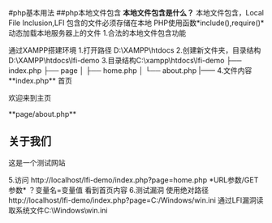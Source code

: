 #php基本用法
##php本地文件包含
**本地文件包含是什么？**
本地文件包含，Local File Inclusion,LFI
包含的文件必须存储在本地
PHP使用函数*include(),require()*动态加载本地服务器上的文件
1.合法的本地文件包含功能
<?php
$page = $_GET["page"];  // 获取传入的文件名参数
include($page . ".php");
如果访问http://example.com/index.php?page=about
等价于执行include("about.php");
2.非法访问，LFI漏洞
如果服务器配置错误或拼接处理不当，攻击者就可能包含敏感系统文件，造成信息泄露，远程执行等安全问题
3.作为漏洞时本地文件包含（LFI）的影响
*信息泄露/目录遍历/任意代码执行/本地日志文件包含*

**PHP本地文件包含漏洞**
include($_GET['file']); *根据用户通过URL提供的参数file的值，动态包含并执行对应的PHP文件,没有任何限制*
include('/var/www/html/'.$_GET['file']); *在file数值前加上一个绝对路径*

**CTF中有价值的文件路径/PHP本地文件包含漏洞时，渗透测试中常用的可读文件清单**
/flag
/etc/hostname #主机名
/etc/passwd #Linux存放用户名的文件，可列出用户列表
/etc/shadow #Linux存放用户密码的文件，仅root权限可读
/proc/version #内核版本、编译信息
*当前进程信息*
/proc/self/cmdline #当前进程的命令行参数,Linux系统中一个特殊的虚拟文件
/proc/self/environ #环境变量
/proc/self/status #当前PHP进程的状态信息
/proc/self/cwd #指向当前进程运行目录


# 完整的LFI本地文件包含漏洞的实战演练
<img width="859" height="273" alt="image" src="https://github.com/user-attachments/assets/9440e5ab-e478-4905-9fd0-e6016c72d9c4" />
通过XAMPP搭建环境
1.打开路径 D:\XAMPP\htdocs
2.创建新文件夹，目录结构 D:\XAMPP\htdocs\lfi-demo
3.目录结构C:\xampp\htdocs\lfi-demo
├── index.php
├── page
│   ├── home.php
│   └── about.php
|——
4.文件内容
**index.php**
<?php
// 不安全版本（用于实战 LFI 演示）
$page = $_GET['page'] ?? 'home.php';
include("page/" . $page);
**page/home.php**
<h2>首页</h2>
<p>欢迎来到主页</p>
**page/about.php**
<h2>关于我们</h2>
<p>这是一个测试网站</p>
5.访问
http://localhost/lfi-demo/index.php?page=home.php
*URL参数/GET参数* ？变量名=变量值

看到首页内容
6.测试漏洞
使用绝对路径http://localhost/lfi-demo/index.php?page=C:/Windows/win.ini
通过LFI漏洞读取系统文件C:\Windows\win.ini




